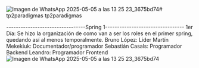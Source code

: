 ![Imagen de WhatsApp 2025-05-05 a las 13 25 23_3675bd74](https://github.com/user-attachments/assets/8c926671-2f72-4a91-b4ce-43bfe7d80ee0)# tp2paradigmas
tp2paradigmas

---------------------------------Spring 1---------------------------------
1er Día: Se hizo la organización de como van a ser los roles en el primer spring, quedando así al menos temporalmente.
Bruno López: Lider
Martín Mekekiuk: Documentador/programador
Sebastián Casals: Programador Backend
Leandro: Programador Frontend
![Imagen de WhatsApp 2025-05-05 a las 13 25 23_3675bd74](https://github.com/user-attachments/assets/2524acfc-0ea8-4cb4-b0ec-984cfb9daff0)
